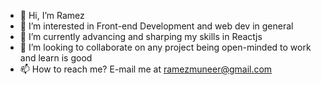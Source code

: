 - 👋 Hi, I’m Ramez
- 👀 I’m interested in Front-end Development and web dev in general 
- 🌱 I’m currently advancing and sharping my skills in Reactjs 
- 💞️ I’m looking to collaborate on any project being open-minded to work and learn is good
- 📫 How to reach me? E-mail me at ramezmuneer@gmail.com

